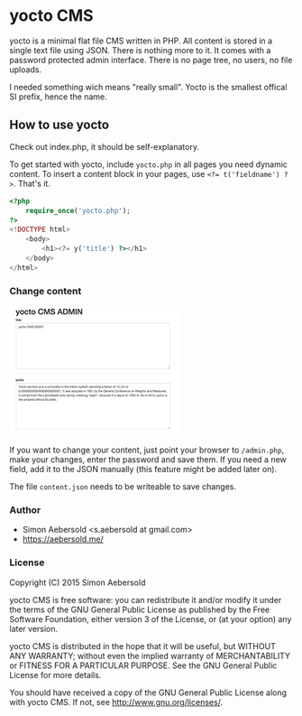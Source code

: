 # yocto CMS

yocto is a minimal flat file CMS written in PHP. All content is stored in a single text file using JSON. There is nothing more to it. It comes with a password protected admin interface. There is no page tree, no users, no file uploads.

I needed something wich means "really small". Yocto is the smallest offical SI prefix, hence the name.

## How to use yocto

Check out index.php, it should be self-explanatory.

To get started with yocto, include `yocto.php` in all pages you need dynamic content. To insert a content block in your pages, use `<?= t('fieldname') ?>`. That's it.

```php
<?php
    require_once('yocto.php');
?>
<!DOCTYPE html>
    <body>
        <h1><?= y('title') ?></h1>
    </body>
</html>
```

### Change content

![yocto Admin](/admin.jpg)

If you want to change your content, just point your browser to `/admin.php`, make your changes, enter the password and save them. If you need a new field, add it to the JSON manually (this feature might be added later on).

The file `content.json` needs to be writeable to save changes.

### Author

* Simon Aebersold <s.aebersold at gmail.com>
* https://aebersold.me/

### License

Copyright (C) 2015 Simon Aebersold

yocto CMS is free software: you can redistribute it and/or modify it under the terms of the GNU General Public License as published by the Free Software Foundation, either version 3 of the License, or (at your option) any later version.

yocto CMS is distributed in the hope that it will be useful, but WITHOUT ANY WARRANTY; without even the implied warranty of MERCHANTABILITY or FITNESS FOR A PARTICULAR PURPOSE. See the GNU General Public License for more details.

You should have received a copy of the GNU General Public License along with yocto CMS. If not, see http://www.gnu.org/licenses/.
